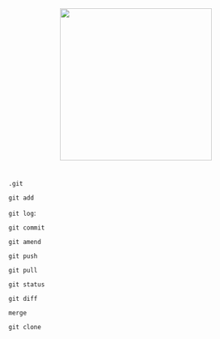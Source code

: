 <div align="center">
<img src="https://github.com/hellotatiramos/git-e-github/assets/158481113/d86f2914-ee5c-4fa4-9e60-b6e14fadf7c6" width="300px" />
</div>

#

`.git`

`git add`

`git log`: 

`git commit`

`git amend`

`git push`

`git pull`

`git status`

`git diff`

`merge`

`git clone`





